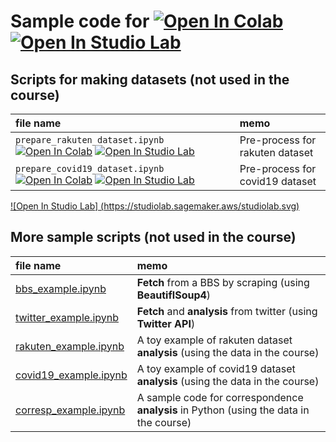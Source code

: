 # Sample code for [![Open In Colab](https://colab.research.google.com/assets/colab-badge.svg)]() [![Open In Studio Lab](https://studiolab.sagemaker.aws/studiolab.svg)]()


## Scripts for making datasets (not used in the course)

| file name | memo |
| :--- | :--- |
|`prepare_rakuten_dataset.ipynb` [![Open In Colab](https://colab.research.google.com/assets/colab-badge.svg)](https://colab.research.google.com/github/haradatm/lecture/blob/master/gssm-202107/05-colab/prepare_datasets/prepare_rakuten_dataset.ipynb) [![Open In Studio Lab](https://studiolab.sagemaker.aws/studiolab.svg)](https://studiolab.sagemaker.aws/import/github/haradatm/lecture/blob/master/gssm-202107/05-colab/prepare_datasets/prepare_rakuten_dataset.ipynb) | Pre-process for rakuten dataset |
|`prepare_covid19_dataset.ipynb` [![Open In Colab](https://colab.research.google.com/assets/colab-badge.svg)](https://colab.research.google.com/github/haradatm/lecture/blob/master/gssm-202107/05-colab/prepare_datasets/prepare_covid19_dataset.ipynb) [![Open In Studio Lab](https://studiolab.sagemaker.aws/studiolab.svg)](https://studiolab.sagemaker.aws/import/github/haradatm/lecture/blob/master/gssm-202107/05-colab/prepare_datasets/prepare_covid19_dataset.ipynb) | Pre-process for covid19 dataset |


[![Open In Studio Lab] (https://studiolab.sagemaker.aws/studiolab.svg)](https://studiolab.sagemaker.aws/import/github/org/repo/blob/master/path/to/notebook.ipynb)


## More sample scripts (not used in the course)

| file name | memo |
| :--- | :--- |
|[bbs_example.ipynb](https://colab.research.google.com/github/haradatm/lecture/blob/master/gssm-202107/05-colab/fetch_and_analysis/bbs_example.ipynb) | **Fetch** from a BBS by scraping (using **BeautiflSoup4**)|
|[twitter_example.ipynb](https://colab.research.google.com/github/haradatm/lecture/blob/master/gssm-202107/05-colab/fetch_and_analysis/twitter_example.ipynb) | **Fetch** and **analysis** from twitter (using **Twitter API**) |
|[rakuten_example.ipynb](https://colab.research.google.com/github/haradatm/lecture/blob/master/gssm-202107/05-colab/fetch_and_analysis/rakuten_example.ipynb) | A toy example of rakuten dataset **analysis** (using the data in the course)|
|[covid19_example.ipynb](https://colab.research.google.com/github/haradatm/lecture/blob/master/gssm-202107/05-colab/fetch_and_analysis/covid19_example.ipynb) | A toy example of covid19 dataset **analysis** (using the data in the course) |
|[corresp_example.ipynb](https://colab.research.google.com/github/haradatm/lecture/blob/master/gssm-202107/05-colab/fetch_and_analysis/corresp_example.ipynb) | A sample code for correspondence **analysis** in Python (using the data in the course) |
